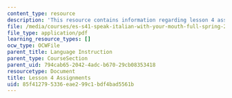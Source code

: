 ```yaml
---
content_type: resource
description: 'This resource contains information regarding lesson 4 assignments. '
file: /media/courses/es-s41-speak-italian-with-your-mouth-full-spring-2012/85f412795336eae299c1bdf4bad5561b_MITES_S41S12_compiti_4.pdf
file_type: application/pdf
learning_resource_types: []
ocw_type: OCWFile
parent_title: Language Instruction
parent_type: CourseSection
parent_uid: 794cab65-2042-4adc-b670-29cb08353418
resourcetype: Document
title: Lesson 4 Assignments
uid: 85f41279-5336-eae2-99c1-bdf4bad5561b
---
```

